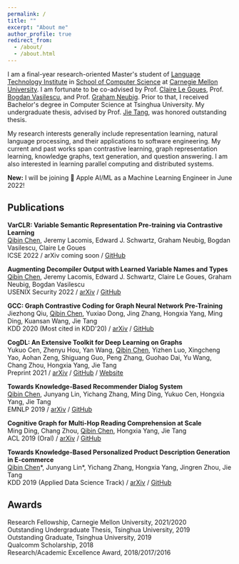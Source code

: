 ```yaml
---
permalink: /
title: ""
excerpt: "About me"
author_profile: true
redirect_from: 
  - /about/
  - /about.html
---
```


I am a final-year research-oriented Master's student of [Language Technology Institute](https://www.lti.cs.cmu.edu) in [School of Computer Science](https://www.cs.cmu.edu/) at [Carnegie Mellon University](https://www.cmu.edu).
I am fortunate to be co-advised by Prof. [Claire Le Goues](https://clairelegoues.com/), Prof. [Bogdan Vasilescu](https://bvasiles.github.io/), and Prof. [Graham Neubig](http://www.phontron.com/).
Prior to that, I received Bachelor's degree in Computer Science at Tsinghua University.
My undergraduate thesis, advised by Prof. [Jie Tang](https://keg.cs.tsinghua.edu.cn/jietang/), was honored outstanding thesis.

My research interests generally include representation learning, natural language processing, and their applications to software engineering.
My current and past works span contrastive learning, graph representation learning, knowledge graphs, text generation, and question answering.
I am also interested in learning parallel computing and distributed systems.

**New:** I will be joining 🍎 Apple AI/ML as a Machine Learning Engineer in June 2022!

## Publications
**VarCLR: Variable Semantic Representation Pre-training via Contrastive Learning**
\
<u>Qibin Chen</u>, Jeremy Lacomis, Edward J. Schwartz, Graham Neubig, Bogdan Vasilescu, Claire Le Goues
\
ICSE 2022 / arXiv coming soon / [GitHub](https://github.com/squaresLab/VarCLR)

**Augmenting Decompiler Output with Learned Variable Names and Types**
\
<u>Qibin Chen</u>, Jeremy Lacomis, Edward J. Schwartz, Claire Le Goues, Graham Neubig, Bogdan Vasilescu
\
USENIX Security 2022 / [arXiv](https://arxiv.org/abs/2108.06363) / [GitHub](https://github.com/CMUSTRUDEL/DIRTY)

**GCC: Graph Contrastive Coding for Graph Neural Network Pre-Training**
\
Jiezhong Qiu, <u>Qibin Chen</u>, Yuxiao Dong, Jing Zhang, Hongxia Yang, Ming Ding, Kuansan Wang, Jie Tang
\
KDD 2020 (Most cited in KDD'20) / [arXiv](https://arxiv.org/abs/2006.09963) / [GitHub](https://github.com/THUDM/GCC)

**CogDL: An Extensive Toolkit for Deep Learning on Graphs**
\
Yukuo Cen, Zhenyu Hou, Yan Wang, <u>Qibin Chen</u>, Yizhen Luo, Xingcheng Yao, Aohan Zeng, Shiguang Guo, Peng Zhang, Guohao Dai, Yu Wang, Chang Zhou, Hongxia Yang, Jie Tang
\
Preprint 2021 / [arXiv](https://arxiv.org/abs/2103.00959) / [GitHub](https://github.com/THUDM/cogdl) / [Website](https://cogdl.ai/)

**Towards Knowledge-Based Recommender Dialog System**
\
<u>Qibin Chen</u>, Junyang Lin, Yichang Zhang, Ming Ding, Yukuo Cen, Hongxia Yang, Jie Tang
\
EMNLP 2019 / [arXiv](https://arxiv.org/abs/1908.05391) / [GitHub](https://github.com/THUDM/KBRD)

**Cognitive Graph for Multi-Hop Reading Comprehension at Scale**
\
Ming Ding, Chang Zhou, <u>Qibin Chen</u>, Hongxia Yang, Jie Tang
\
ACL 2019 (Oral) / [arXiv](https://arxiv.org/abs/1905.05460) / [GitHub](https://github.com/THUDM/CogQA)

**Towards Knowledge-Based Personalized Product Description Generation in E-commerce**
\
<u>Qibin Chen</u>\*, Junyang Lin\*, Yichang Zhang, Hongxia Yang, Jingren Zhou, Jie Tang
\
KDD 2019 (Applied Data Science Track) / [arXiv](https://arxiv.org/abs/1903.12457) / [GitHub](https://github.com/THUDM/KOBE/)

## Awards
Research Fellowship, Carnegie Mellon University, 2021/2020
\
Outstanding Undergraduate Thesis, Tsinghua University, 2019
\
Outstanding Graduate, Tsinghua University, 2019
\
Qualcomm Scholarship, 2018
\
Research/Academic Excellence Award, 2018/2017/2016

<!-- ## Services

Review Assistant: EMNLP'21, KDD'19 -->
